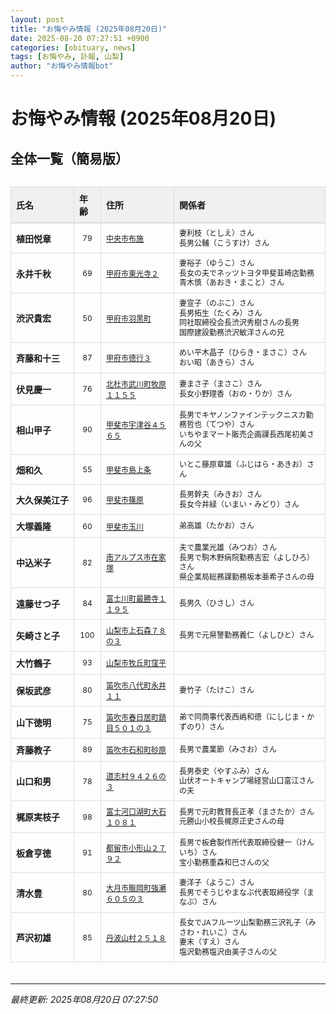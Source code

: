 ```yaml
---
layout: post
title: "お悔やみ情報 (2025年08月20日)"
date: 2025-08-20 07:27:51 +0900
categories: [obituary, news]
tags: [お悔やみ, 訃報, 山梨]
author: "お悔やみ情報bot"
---
```


<style>
@media (max-width: 768px) {
  .compact-table { font-size: 12px; }
  .compact-table th, .compact-table td { padding: 4px !important; }
  .responsive-table { overflow-x: auto; -webkit-overflow-scrolling: touch; }
  table { min-width: auto !important; }
}
</style>

# お悔やみ情報 (2025年08月20日)

## 全体一覧（簡易版）

<div class="responsive-table" style="overflow-x: auto; max-width: 100%; margin-bottom: 20px;">
<table class="compact-table" style="width: 100%; border-collapse: collapse; font-size: 14px; min-width: 300px;">
<thead>
<tr style="background-color: #f0f0f0; border-bottom: 2px solid #ddd;">
<th style="padding: 8px; text-align: left; border: 1px solid #ddd; font-weight: bold;">氏名</th>
<th style="padding: 8px; text-align: left; border: 1px solid #ddd; font-weight: bold;">年齢</th>
<th style="padding: 8px; text-align: left; border: 1px solid #ddd; font-weight: bold;">住所</th>
<th style="padding: 8px; text-align: left; border: 1px solid #ddd; font-weight: bold;">関係者</th>
</tr>
</thead>
<tbody>
<tr style="border-bottom: 1px solid #eee;">
<td style="padding: 8px; border: 1px solid #ddd; font-weight: bold; white-space: nowrap;">植田悦章</td>
<td style="padding: 8px; border: 1px solid #ddd; text-align: center; font-size: 12px;">79</td>
<td style="padding: 8px; border: 1px solid #ddd; font-size: 12px;"><a href="https://www.google.com/maps/search/?api=1&query=%E4%B8%AD%E5%A4%AE%E5%B8%82%E5%B8%83%E6%96%BD" target="_blank" rel="noopener">中央市布施</a></td>
<td style="padding: 8px; border: 1px solid #ddd; font-size: 12px; line-height: 1.3; white-space: normal;">妻利枝（としえ）さん<br>長男公輔（こうすけ）さん</td>
</tr>
<tr style="border-bottom: 1px solid #eee;">
<td style="padding: 8px; border: 1px solid #ddd; font-weight: bold; white-space: nowrap;">永井千秋</td>
<td style="padding: 8px; border: 1px solid #ddd; text-align: center; font-size: 12px;">69</td>
<td style="padding: 8px; border: 1px solid #ddd; font-size: 12px;"><a href="https://www.google.com/maps/search/?api=1&query=%E7%94%B2%E5%BA%9C%E5%B8%82%E6%9D%B1%E5%85%89%E5%AF%BA%EF%BC%92" target="_blank" rel="noopener">甲府市東光寺２</a></td>
<td style="padding: 8px; border: 1px solid #ddd; font-size: 12px; line-height: 1.3; white-space: normal;">妻裕子（ゆうこ）さん<br>長女の夫でネッツトヨタ甲斐韮崎店勤務青木慎（あおき・まこと）さん</td>
</tr>
<tr style="border-bottom: 1px solid #eee;">
<td style="padding: 8px; border: 1px solid #ddd; font-weight: bold; white-space: nowrap;">渋沢貴宏</td>
<td style="padding: 8px; border: 1px solid #ddd; text-align: center; font-size: 12px;">50</td>
<td style="padding: 8px; border: 1px solid #ddd; font-size: 12px;"><a href="https://www.google.com/maps/search/?api=1&query=%E7%94%B2%E5%BA%9C%E5%B8%82%E7%BE%BD%E9%BB%92%E7%94%BA" target="_blank" rel="noopener">甲府市羽黒町</a></td>
<td style="padding: 8px; border: 1px solid #ddd; font-size: 12px; line-height: 1.3; white-space: normal;">妻宣子（のぶこ）さん<br>長男拓生（たくみ）さん<br>同社取締役会長渋沢秀樹さんの長男<br>国際建設勤務渋沢敏洋さんの兄</td>
</tr>
<tr style="border-bottom: 1px solid #eee;">
<td style="padding: 8px; border: 1px solid #ddd; font-weight: bold; white-space: nowrap;">斉藤和十三</td>
<td style="padding: 8px; border: 1px solid #ddd; text-align: center; font-size: 12px;">87</td>
<td style="padding: 8px; border: 1px solid #ddd; font-size: 12px;"><a href="https://www.google.com/maps/search/?api=1&query=%E7%94%B2%E5%BA%9C%E5%B8%82%E5%BE%B3%E8%A1%8C%EF%BC%93" target="_blank" rel="noopener">甲府市徳行３</a></td>
<td style="padding: 8px; border: 1px solid #ddd; font-size: 12px; line-height: 1.3; white-space: normal;">めい平木晶子（ひらき・まさこ）さん<br>おい昭（あきら）さん</td>
</tr>
<tr style="border-bottom: 1px solid #eee;">
<td style="padding: 8px; border: 1px solid #ddd; font-weight: bold; white-space: nowrap;">伏見慶一</td>
<td style="padding: 8px; border: 1px solid #ddd; text-align: center; font-size: 12px;">76</td>
<td style="padding: 8px; border: 1px solid #ddd; font-size: 12px;"><a href="https://www.google.com/maps/search/?api=1&query=%E5%8C%97%E6%9D%9C%E5%B8%82%E6%AD%A6%E5%B7%9D%E7%94%BA%E7%89%A7%E5%8E%9F%EF%BC%91%EF%BC%91%EF%BC%95%EF%BC%95" target="_blank" rel="noopener">北杜市武川町牧原１１５５</a></td>
<td style="padding: 8px; border: 1px solid #ddd; font-size: 12px; line-height: 1.3; white-space: normal;">妻まさ子（まさこ）さん<br>長女小野理香（おの・りか）さん</td>
</tr>
<tr style="border-bottom: 1px solid #eee;">
<td style="padding: 8px; border: 1px solid #ddd; font-weight: bold; white-space: nowrap;">相山甲子</td>
<td style="padding: 8px; border: 1px solid #ddd; text-align: center; font-size: 12px;">90</td>
<td style="padding: 8px; border: 1px solid #ddd; font-size: 12px;"><a href="https://www.google.com/maps/search/?api=1&query=%E7%94%B2%E6%96%90%E5%B8%82%E5%AE%87%E6%B4%A5%E8%B0%B7%EF%BC%94%EF%BC%95%EF%BC%96%EF%BC%95" target="_blank" rel="noopener">甲斐市宇津谷４５６５</a></td>
<td style="padding: 8px; border: 1px solid #ddd; font-size: 12px; line-height: 1.3; white-space: normal;">長男でキヤノンファインテックニスカ勤務哲也（てつや）さん<br>いちやまマート販売企画課長西尾初美さんの父</td>
</tr>
<tr style="border-bottom: 1px solid #eee;">
<td style="padding: 8px; border: 1px solid #ddd; font-weight: bold; white-space: nowrap;">畑和久</td>
<td style="padding: 8px; border: 1px solid #ddd; text-align: center; font-size: 12px;">55</td>
<td style="padding: 8px; border: 1px solid #ddd; font-size: 12px;"><a href="https://www.google.com/maps/search/?api=1&query=%E7%94%B2%E6%96%90%E5%B8%82%E5%B3%B6%E4%B8%8A%E6%9D%A1" target="_blank" rel="noopener">甲斐市島上条</a></td>
<td style="padding: 8px; border: 1px solid #ddd; font-size: 12px; line-height: 1.3; white-space: normal;">いとこ藤原章雄（ふじはら・あきお）さん</td>
</tr>
<tr style="border-bottom: 1px solid #eee;">
<td style="padding: 8px; border: 1px solid #ddd; font-weight: bold; white-space: nowrap;">大久保美江子</td>
<td style="padding: 8px; border: 1px solid #ddd; text-align: center; font-size: 12px;">96</td>
<td style="padding: 8px; border: 1px solid #ddd; font-size: 12px;"><a href="https://www.google.com/maps/search/?api=1&query=%E7%94%B2%E6%96%90%E5%B8%82%E7%AF%A0%E5%8E%9F" target="_blank" rel="noopener">甲斐市篠原</a></td>
<td style="padding: 8px; border: 1px solid #ddd; font-size: 12px; line-height: 1.3; white-space: normal;">長男幹夫（みきお）さん<br>長女今井緑（いまい・みどり）さん</td>
</tr>
<tr style="border-bottom: 1px solid #eee;">
<td style="padding: 8px; border: 1px solid #ddd; font-weight: bold; white-space: nowrap;">大塚義隆</td>
<td style="padding: 8px; border: 1px solid #ddd; text-align: center; font-size: 12px;">60</td>
<td style="padding: 8px; border: 1px solid #ddd; font-size: 12px;"><a href="https://www.google.com/maps/search/?api=1&query=%E7%94%B2%E6%96%90%E5%B8%82%E7%8E%89%E5%B7%9D" target="_blank" rel="noopener">甲斐市玉川</a></td>
<td style="padding: 8px; border: 1px solid #ddd; font-size: 12px; line-height: 1.3; white-space: normal;">弟高雄（たかお）さん</td>
</tr>
<tr style="border-bottom: 1px solid #eee;">
<td style="padding: 8px; border: 1px solid #ddd; font-weight: bold; white-space: nowrap;">中込米子</td>
<td style="padding: 8px; border: 1px solid #ddd; text-align: center; font-size: 12px;">82</td>
<td style="padding: 8px; border: 1px solid #ddd; font-size: 12px;"><a href="https://www.google.com/maps/search/?api=1&query=%E5%8D%97%E3%82%A2%E3%83%AB%E3%83%97%E3%82%B9%E5%B8%82%E5%9C%A8%E5%AE%B6%E5%A1%9A" target="_blank" rel="noopener">南アルプス市在家塚</a></td>
<td style="padding: 8px; border: 1px solid #ddd; font-size: 12px; line-height: 1.3; white-space: normal;">夫で農業光雄（みつお）さん<br>長男で駒木野病院勤務吉宏（よしひろ）さん<br>県企業局総務課勤務坂本亜希子さんの母</td>
</tr>
<tr style="border-bottom: 1px solid #eee;">
<td style="padding: 8px; border: 1px solid #ddd; font-weight: bold; white-space: nowrap;">遠藤せつ子</td>
<td style="padding: 8px; border: 1px solid #ddd; text-align: center; font-size: 12px;">84</td>
<td style="padding: 8px; border: 1px solid #ddd; font-size: 12px;"><a href="https://www.google.com/maps/search/?api=1&query=%E5%AF%8C%E5%A3%AB%E5%B7%9D%E7%94%BA%E6%9C%80%E5%8B%9D%E5%AF%BA%EF%BC%91%EF%BC%91%EF%BC%99%EF%BC%95" target="_blank" rel="noopener">富士川町最勝寺１１９５</a></td>
<td style="padding: 8px; border: 1px solid #ddd; font-size: 12px; line-height: 1.3; white-space: normal;">長男久（ひさし）さん</td>
</tr>
<tr style="border-bottom: 1px solid #eee;">
<td style="padding: 8px; border: 1px solid #ddd; font-weight: bold; white-space: nowrap;">矢崎さと子</td>
<td style="padding: 8px; border: 1px solid #ddd; text-align: center; font-size: 12px;">100</td>
<td style="padding: 8px; border: 1px solid #ddd; font-size: 12px;"><a href="https://www.google.com/maps/search/?api=1&query=%E5%B1%B1%E6%A2%A8%E5%B8%82%E4%B8%8A%E7%9F%B3%E6%A3%AE%EF%BC%97%EF%BC%98%E3%81%AE%EF%BC%93" target="_blank" rel="noopener">山梨市上石森７８の３</a></td>
<td style="padding: 8px; border: 1px solid #ddd; font-size: 12px; line-height: 1.3; white-space: normal;">長男で元県警勤務義仁（よしひと）さん</td>
</tr>
<tr style="border-bottom: 1px solid #eee;">
<td style="padding: 8px; border: 1px solid #ddd; font-weight: bold; white-space: nowrap;">大竹鶴子</td>
<td style="padding: 8px; border: 1px solid #ddd; text-align: center; font-size: 12px;">93</td>
<td style="padding: 8px; border: 1px solid #ddd; font-size: 12px;"><a href="https://www.google.com/maps/search/?api=1&query=%E5%B1%B1%E6%A2%A8%E5%B8%82%E7%89%A7%E4%B8%98%E7%94%BA%E7%AA%AA%E5%B9%B3" target="_blank" rel="noopener">山梨市牧丘町窪平</a></td>
<td style="padding: 8px; border: 1px solid #ddd; font-size: 12px; line-height: 1.3; white-space: normal;"></td>
</tr>
<tr style="border-bottom: 1px solid #eee;">
<td style="padding: 8px; border: 1px solid #ddd; font-weight: bold; white-space: nowrap;">保坂武彦</td>
<td style="padding: 8px; border: 1px solid #ddd; text-align: center; font-size: 12px;">80</td>
<td style="padding: 8px; border: 1px solid #ddd; font-size: 12px;"><a href="https://www.google.com/maps/search/?api=1&query=%E7%AC%9B%E5%90%B9%E5%B8%82%E5%85%AB%E4%BB%A3%E7%94%BA%E6%B0%B8%E4%BA%95%EF%BC%91%EF%BC%91" target="_blank" rel="noopener">笛吹市八代町永井１１</a></td>
<td style="padding: 8px; border: 1px solid #ddd; font-size: 12px; line-height: 1.3; white-space: normal;">妻竹子（たけこ）さん</td>
</tr>
<tr style="border-bottom: 1px solid #eee;">
<td style="padding: 8px; border: 1px solid #ddd; font-weight: bold; white-space: nowrap;">山下徳明</td>
<td style="padding: 8px; border: 1px solid #ddd; text-align: center; font-size: 12px;">75</td>
<td style="padding: 8px; border: 1px solid #ddd; font-size: 12px;"><a href="https://www.google.com/maps/search/?api=1&query=%E7%AC%9B%E5%90%B9%E5%B8%82%E6%98%A5%E6%97%A5%E5%B1%85%E7%94%BA%E9%8E%AE%E7%9B%AE%EF%BC%95%EF%BC%90%EF%BC%91%E3%81%AE%EF%BC%93" target="_blank" rel="noopener">笛吹市春日居町鎮目５０１の３</a></td>
<td style="padding: 8px; border: 1px solid #ddd; font-size: 12px; line-height: 1.3; white-space: normal;">弟で同商事代表西嶋和徳（にしじま・かずのり）さん</td>
</tr>
<tr style="border-bottom: 1px solid #eee;">
<td style="padding: 8px; border: 1px solid #ddd; font-weight: bold; white-space: nowrap;">斉藤教子</td>
<td style="padding: 8px; border: 1px solid #ddd; text-align: center; font-size: 12px;">89</td>
<td style="padding: 8px; border: 1px solid #ddd; font-size: 12px;"><a href="https://www.google.com/maps/search/?api=1&query=%E7%AC%9B%E5%90%B9%E5%B8%82%E7%9F%B3%E5%92%8C%E7%94%BA%E7%A0%82%E5%8E%9F" target="_blank" rel="noopener">笛吹市石和町砂原</a></td>
<td style="padding: 8px; border: 1px solid #ddd; font-size: 12px; line-height: 1.3; white-space: normal;">長男で農業節（みさお）さん</td>
</tr>
<tr style="border-bottom: 1px solid #eee;">
<td style="padding: 8px; border: 1px solid #ddd; font-weight: bold; white-space: nowrap;">山口和男</td>
<td style="padding: 8px; border: 1px solid #ddd; text-align: center; font-size: 12px;">78</td>
<td style="padding: 8px; border: 1px solid #ddd; font-size: 12px;"><a href="https://www.google.com/maps/search/?api=1&query=%E9%81%93%E5%BF%97%E6%9D%91%EF%BC%99%EF%BC%94%EF%BC%92%EF%BC%96%E3%81%AE%EF%BC%93" target="_blank" rel="noopener">道志村９４２６の３</a></td>
<td style="padding: 8px; border: 1px solid #ddd; font-size: 12px; line-height: 1.3; white-space: normal;">長男泰史（やすふみ）さん<br>山伏オートキャンプ場経営山口富江さんの夫</td>
</tr>
<tr style="border-bottom: 1px solid #eee;">
<td style="padding: 8px; border: 1px solid #ddd; font-weight: bold; white-space: nowrap;">梶原実枝子</td>
<td style="padding: 8px; border: 1px solid #ddd; text-align: center; font-size: 12px;">98</td>
<td style="padding: 8px; border: 1px solid #ddd; font-size: 12px;"><a href="https://www.google.com/maps/search/?api=1&query=%E5%AF%8C%E5%A3%AB%E6%B2%B3%E5%8F%A3%E6%B9%96%E7%94%BA%E5%A4%A7%E7%9F%B3%EF%BC%91%EF%BC%90%EF%BC%98%EF%BC%91" target="_blank" rel="noopener">富士河口湖町大石１０８１</a></td>
<td style="padding: 8px; border: 1px solid #ddd; font-size: 12px; line-height: 1.3; white-space: normal;">長男で元町教育長正孝（まさたか）さん<br>元勝山小校長梶原正史さんの母</td>
</tr>
<tr style="border-bottom: 1px solid #eee;">
<td style="padding: 8px; border: 1px solid #ddd; font-weight: bold; white-space: nowrap;">板倉亨徳</td>
<td style="padding: 8px; border: 1px solid #ddd; text-align: center; font-size: 12px;">91</td>
<td style="padding: 8px; border: 1px solid #ddd; font-size: 12px;"><a href="https://www.google.com/maps/search/?api=1&query=%E9%83%BD%E7%95%99%E5%B8%82%E5%B0%8F%E5%BD%A2%E5%B1%B1%EF%BC%92%EF%BC%97%EF%BC%99%EF%BC%92" target="_blank" rel="noopener">都留市小形山２７９２</a></td>
<td style="padding: 8px; border: 1px solid #ddd; font-size: 12px; line-height: 1.3; white-space: normal;">長男で板倉製作所代表取締役健一（けんいち）さん<br>宝小勤務重森和巳さんの父</td>
</tr>
<tr style="border-bottom: 1px solid #eee;">
<td style="padding: 8px; border: 1px solid #ddd; font-weight: bold; white-space: nowrap;">清水豊</td>
<td style="padding: 8px; border: 1px solid #ddd; text-align: center; font-size: 12px;">80</td>
<td style="padding: 8px; border: 1px solid #ddd; font-size: 12px;"><a href="https://www.google.com/maps/search/?api=1&query=%E5%A4%A7%E6%9C%88%E5%B8%82%E8%B3%91%E5%B2%A1%E7%94%BA%E5%BC%B7%E7%80%AC%EF%BC%96%EF%BC%90%EF%BC%95%E3%81%AE%EF%BC%93" target="_blank" rel="noopener">大月市賑岡町強瀬６０５の３</a></td>
<td style="padding: 8px; border: 1px solid #ddd; font-size: 12px; line-height: 1.3; white-space: normal;">妻洋子（ようこ）さん<br>長男でそうじやまなぶ代表取締役学（まなぶ）さん</td>
</tr>
<tr style="border-bottom: 1px solid #eee;">
<td style="padding: 8px; border: 1px solid #ddd; font-weight: bold; white-space: nowrap;">芦沢初雄</td>
<td style="padding: 8px; border: 1px solid #ddd; text-align: center; font-size: 12px;">85</td>
<td style="padding: 8px; border: 1px solid #ddd; font-size: 12px;"><a href="https://www.google.com/maps/search/?api=1&query=%E4%B8%B9%E6%B3%A2%E5%B1%B1%E6%9D%91%EF%BC%92%EF%BC%95%EF%BC%91%EF%BC%98" target="_blank" rel="noopener">丹波山村２５１８</a></td>
<td style="padding: 8px; border: 1px solid #ddd; font-size: 12px; line-height: 1.3; white-space: normal;">長女でJAフルーツ山梨勤務三沢礼子（みさわ・れいこ）さん<br>妻末（すえ）さん<br>塩沢勤務塩沢由美子さんの父</td>
</tr>
</tbody>
</table>
</div>

---
*最終更新: 2025年08月20日 07:27:50*
